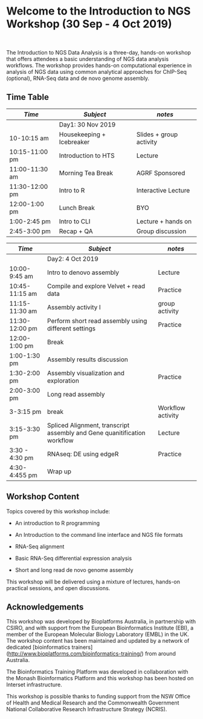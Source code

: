 # Welcome to the Introduction to NGS Workshop (30 Sep - 4 Oct 2019)
<br>

The Introduction to NGS Data Analysis is a three-day, hands-on workshop that offers attendees a basic understanding of NGS data analysis workflows. 
The workshop provides hands-on computational experience in analysis of NGS data using common analytical approaches for ChIP-Seq (optional), RNA-Seq data and de novo genome assembly.

## Time Table

|*Time* |*Subject* |*notes*|
|-----|--------|-----|
||Day1: 30 Nov 2019 |
|10-10:15 am|Housekeeping + Icebreaker|Slides + group activity|
|10:15-11:00 pm|Introduction to HTS|Lecture|  
|11:00-11:30 am|Morning Tea Break|AGRF Sponsored|
|11:30-12:00 pm|Intro to R|Interactive Lecture|
|12:00-1:00 pm|Lunch Break|BYO|
|1:00-2:45 pm|Intro to CLI|Lecture + hands on|
|2:45-3:00 pm|Recap + QA|Group discussion|


|*Time* |*Subject* |*notes*|
|------|-----|----|
||Day2: 4 Oct 2019|
|10:00-9:45 am|Intro to denovo assembly|Lecture |
|10:45-11:15 am|Compile and explore Velvet + read data|Practice
|11:15-11:30 am|Assembly activity I|group activity|
|11:30-12:00 pm|Perform short read assembly using different settings|Practice|
|12:00-1:00 pm|Break|
|1:00-1:30 pm|Assembly results discussion|
|1:30-2:00 pm|Assembly visualization and exploration|Practice|
|2:00-3:00 pm| Long read assembly|
|3-3:15 pm|break|Workflow activity |
|3:15-3:30 pm|Spliced Alignment, transcript assembly and Gene quanitification workflow|Lecture|
|3:30 - 4:30 pm|RNAseq: DE using edgeR|Practice|
|4:30-4:455 pm|Wrap up| |


## Workshop Content
Topics covered by this workshop include:

* An introduction to R programming

* An Introduction to the command line interface and NGS file formats 

* RNA-Seq alignment  

* Basic RNA-Seq differential expression analysis 

* Short and long read de novo genome assembly 


This workshop will be delivered using a mixture of lectures, hands-on practical sessions, and open discussions.

## Acknowledgements
This workshop was developed by Bioplatforms Australia, in partnership with CSIRO, and with support from the European Bioinformatics Institute (EBI), a member of the European Molecular Biology Laboratory (EMBL) in the UK. The workshop content has been maintained and updated by a network of dedicated [bioinformatics trainers] (http://www.bioplatforms.com/bioinformatics-training/) from around Australia.<br>

The Bioinformatics Training Platform was developed in collaboration with the Monash Bioinformatics Platform and this workshop has been hosted on Interset infrastructure.<br>

This workshop is possible thanks to funding support from the NSW Office of Health and Medical Research and the Commonwealth Government National Collaborative Research Infrastructure Strategy (NCRIS).<br>

